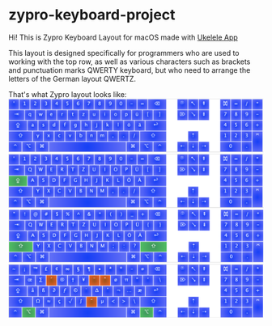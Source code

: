 # zypro-keyboard-project

Hi! This is Zypro Keyboard Layout for macOS made with [Ukelele App](https://scripts.sil.org/cms/scripts/page.php?site_id=nrsi&id=ukelele)

This layout is designed specifically for programmers who are used to working with the top row, as well as various characters such as brackets and punctuation marks QWERTY keyboard, but who need to arrange the letters of the German layout QWERTZ.

That's what Zypro layout looks like:
![](README/1.png)
![](README/2.png)
![](README/3.png)
![](README/4.png)
